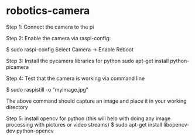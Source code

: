 # robotics-camera

Step 1: Connect the camera to the pi

Step 2: Enable the camera via raspi-config:

$ sudo raspi-config 
Select Camera -> Enable 
Reboot

Step 3: Install the pycamera libraries for python
sudo apt-get install python-picamera

Step 4: Test that the camera is working via command line

$ sudo raspistill -o "myimage.jpg"

The above command should capture an image and place it in your working directory

Step 5: install opencv for python (this will help with doing any image processing with pictures or video streams)
$ sudo apt-get install libopencv-dev python-opencv


